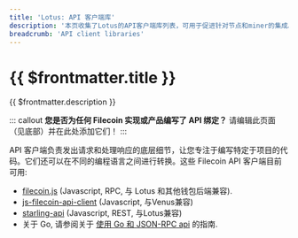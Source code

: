 ```yaml
---
title: 'Lotus: API 客户端库'
description: '本页收集了Lotus的API客户端库列表，可用于促进针对节点和miner的集成。'
breadcrumb: 'API client libraries'
---
```


# {{ $frontmatter.title }}

{{ $frontmatter.description }}

::: callout
**您是否为任何 Filecoin 实现或产品编写了 API 绑定？** 请编辑此页面（见底部）并在此处添加它们！
:::

API 客户端负责发出请求和处理响应的底层细节，让您专注于编写特定于项目的代码。它们还可以在不同的编程语言之间进行转换。这些 Filecoin API 客户端目前可用:

- [filecoin.js](https://github.com/filecoin-shipyard/filecoin.js) (Javascript, RPC, 与 Lotus 和其他钱包后端兼容).
- [js-filecoin-api-client](https://github.com/filecoin-shipyard/js-filecoin-api-client) (Javascript, 与Venus兼容)
- [starling-api](https://github.com/smalldata-industries/starling-api) (Javascript, REST, 与Lotus兼容)
- 关于 Go, 请参阅关于 [使用 Go 和 JSON-RPC api](go-json-rpc.md) 的指南.
